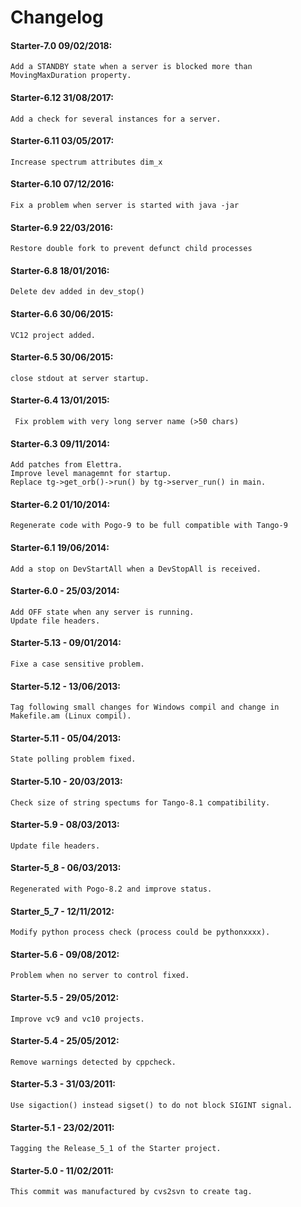 # Changelog

#### Starter-7.0 	09/02/2018:
    Add a STANDBY state when a server is blocked more than MovingMaxDuration property.

#### Starter-6.12 	31/08/2017:
    Add a check for several instances for a server.

#### Starter-6.11 	03/05/2017:
	Increase spectrum attributes dim_x

#### Starter-6.10 	07/12/2016:
	Fix a problem when server is started with java -jar

#### Starter-6.9 	22/03/2016:
	Restore double fork to prevent defunct child processes

#### Starter-6.8 	18/01/2016:
	Delete dev added in dev_stop()

#### Starter-6.6 	30/06/2015:
	VC12 project added.

#### Starter-6.5 	30/06/2015:
	close stdout at server startup.

#### Starter-6.4 	13/01/2015:
	 Fix problem with very long server name (>50 chars) 

#### Starter-6.3 	09/11/2014:
	Add patches from Elettra.
	Improve level managemnt for startup.
	Replace tg->get_orb()->run() by tg->server_run() in main.

#### Starter-6.2 	01/10/2014:
	Regenerate code with Pogo-9 to be full compatible with Tango-9

#### Starter-6.1 	19/06/2014:
	Add a stop on DevStartAll when a DevStopAll is received.

#### Starter-6.0  -	25/03/2014:
	Add OFF state when any server is running.
	Update file headers.

#### Starter-5.13 -	09/01/2014:
	Fixe a case sensitive problem.

#### Starter-5.12 -	13/06/2013:
	Tag following small changes for Windows compil and change in Makefile.am (Linux compil).

#### Starter-5.11 -	05/04/2013:
	State polling problem fixed.

#### Starter-5.10 -	20/03/2013:
	Check size of string spectums for Tango-8.1 compatibility.

#### Starter-5.9 -	08/03/2013:
	Update file headers.

#### Starter-5_8 -	06/03/2013:
	Regenerated with Pogo-8.2 and improve status.

#### Starter_5_7 -	12/11/2012:
	Modify python process check (process could be pythonxxxx). 

#### Starter-5.6 -	09/08/2012:
	Problem when no server to control fixed.

#### Starter-5.5 -	29/05/2012:
	Improve vc9 and vc10 projects.

#### Starter-5.4 -	25/05/2012:
	Remove warnings detected by cppcheck.

#### Starter-5.3 -	31/03/2011:
	Use sigaction() instead sigset() to do not block SIGINT signal.

#### Starter-5.1 -	23/02/2011:
	Tagging the Release_5_1 of the Starter project.

#### Starter-5.0 -	11/02/2011:
	This commit was manufactured by cvs2svn to create tag.
